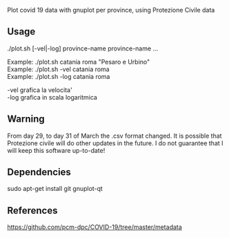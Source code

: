 Plot covid 19 data with gnuplot per province, using Protezione Civile data


Usage
-----

./plot.sh [-vel|-log] province-name province-name ...

Example: ./plot.sh catania roma "Pesaro e Urbino"  
Example: ./plot.sh -vel catania roma  
Example: ./plot.sh -log catania roma  

 -vel grafica la velocita'  
 -log grafica in scala logaritmica

Warning
-------

From day 29, to day 31 of March the .csv format changed. It is possible that Protezione civile will do other updates in the future.
I do not guarantee that I will keep this software up-to-date!

Dependencies
------------

sudo apt-get install git gnuplot-qt

References
----------

https://github.com/pcm-dpc/COVID-19/tree/master/metadata 
